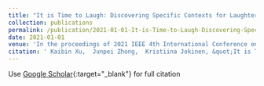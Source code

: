 ```yaml
---
title: "It is Time to Laugh: Discovering Specific Contexts for Laughter with Attention Mechanism"
collection: publications
permalink: /publication/2021-01-01-It-is-Time-to-Laugh-Discovering-Specific-Contexts-for-Laughter-with-Attention-Mechanism
date: 2021-01-01
venue: 'In the proceedings of 2021 IEEE 4th International Conference on Information Systems and Computer Aided Education (ICISCAE)'
citation: ' Kaibin Xu,  Junpei Zhong,  Kristiina Jokinen, &quot;It is Time to Laugh: Discovering Specific Contexts for Laughter with Attention Mechanism.&quot; In the proceedings of 2021 IEEE 4th International Conference on Information Systems and Computer Aided Education (ICISCAE), 2021.'
---
```

Use [Google Scholar](https://scholar.google.com/scholar?q=It+is+Time+to+Laugh:+Discovering+Specific+Contexts+for+Laughter+with+Attention+Mechanism){:target="_blank"} for full citation
